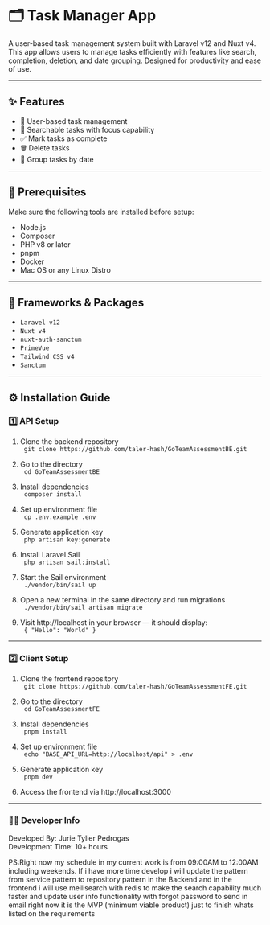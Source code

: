 # 🗂️ Task Manager App

A user-based task management system built with Laravel v12 and Nuxt v4. This app allows users to manage tasks efficiently with features like search, completion, deletion, and date grouping. Designed for productivity and ease of use.

---

## ✨ Features

- 🔐 User-based task management  
- 🔎 Searchable tasks with focus capability  
- ✅ Mark tasks as complete  
- 🗑️ Delete tasks  
- 📅 Group tasks by date

---

## 🧰 Prerequisites

Make sure the following tools are installed before setup:

- Node.js  
- Composer  
- PHP v8 or later  
- pnpm  
- Docker
- Mac OS or any Linux Distro

---

## 🧱 Frameworks & Packages

- `Laravel v12`  
- `Nuxt v4`  
- `nuxt-auth-sanctum`  
- `PrimeVue`  
- `Tailwind CSS v4`  
- `Sanctum`  

---

## ⚙️ Installation Guide

### 1️⃣ API Setup

1. Clone the backend repository\
   ``
   git clone https://github.com/taler-hash/GoTeamAssessmentBE.git``
   
2. Go to the directory \
  ``
  cd GoTeamAssessmentBE``

3. Install dependencies \
  ``
  composer install``

4. Set up environment file \
  ``
  cp .env.example .env``

5. Generate application key \
  ``
  php artisan key:generate``

6. Install Laravel Sail \
  ``
  php artisan sail:install``

7. Start the Sail environment \
  ``
  ./vendor/bin/sail up``
8. Open a new terminal in the same directory and run migrations \
  ``
  ./vendor/bin/sail artisan migrate``
7. Visit http://localhost in your browser — it should display: \
  ``
  { "Hello": "World" }``

---
### 2️⃣ Client Setup
1. Clone the frontend repository\
   ``
   git clone https://github.com/taler-hash/GoTeamAssessmentFE.git``
   
2. Go to the directory \
  ``
  cd GoTeamAssessmentFE``

3. Install dependencies \
  ``
  pnpm install``

4. Set up environment file \
  ``
  echo "BASE_API_URL=http://localhost/api" > .env``

5. Generate application key \
  ``
  pnpm dev``

5. Access the frontend via http://localhost:3000

---

### 👨‍💻 Developer Info
Developed By: Jurie Tylier Pedrogas \
Development Time: 10+ hours

PS:Right now my schedule in my current work is from 09:00AM to 12:00AM including weekends. If i have more time develop i will update the pattern from service pattern to repository pattern in the Backend and in the frontend i will use meilisearch with redis to make the search capability much faster and  update user info functionality with forgot password to send in email right now it is the MVP (minimum viable product) just to finish whats listed on the requirements